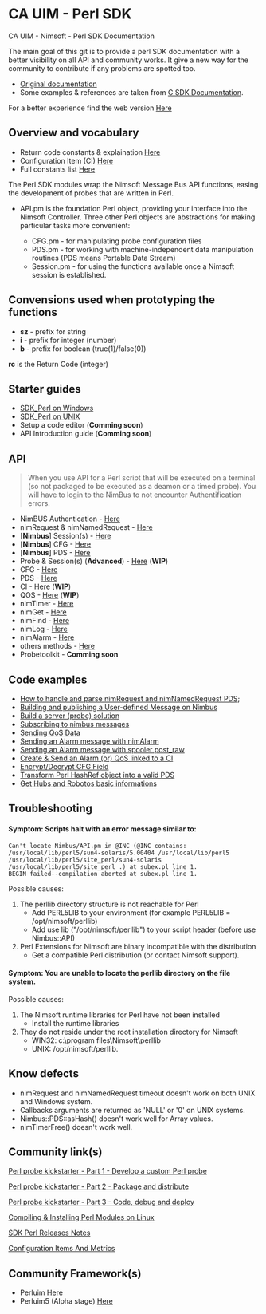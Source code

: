 # CA UIM - Perl SDK
CA UIM - Nimsoft - Perl SDK Documentation

The main goal of this git is to provide a perl SDK documentation with a better visibility on all API and community works. It give a new way for the community to contribute if any problems are spotted too.

- [Original documentation](http://docs.nimsoft.com/prodhelp/en_US/Monitor/SDK/PerlSDK/index.htm?toc.htm?2186383.html)
- Some examples & references are taken from [C SDK Documentation](https://docops.ca.com/ca-unified-infrastructure-management/8-47/en/files/347300187/347300188/1/1469586972064/C+SDK+Reference-1.pdf).

For a better experience find the web version [Here](https://uim-community.github.io/Perl-SDK/)

## Overview and vocabulary

- Return code constants & explaination [Here](return_code.md)
- Configuration Item (CI) [Here](configuration_item.md)
- Full constants list [Here](constants.md)

The Perl SDK modules wrap the Nimsoft Message Bus API functions, easing the development of probes that are written in Perl.

- API.pm is the foundation Perl object, providing your interface into the Nimsoft Controller. Three other Perl objects are abstractions for making particular tasks more convenient:

   - CFG.pm - for manipulating probe configuration files
   - PDS.pm - for working with machine-independent data manipulation routines (PDS means Portable Data Stream)
   - Session.pm - for using the functions available once a Nimsoft session is established.
   
## Convensions used when prototyping the functions
  - **sz** - prefix for string
  - **i**  - prefix for integer (number)
  - **b**  - prefix for boolean (true(1)/false(0))

**rc** is the Return Code (integer)

## Starter guides

- [SDK_Perl on Windows](starterguide/windows.md)
- [SDK_Perl on UNIX](starterguide/unix.md)
- Setup a code editor (**Comming soon**)
- API Introduction guide (**Comming soon**)

## API

> When you use API for a Perl script that will be executed on a terminal (so not packaged to be executed as a deamon or a timed probe). You will have to login to the NimBus to not encounter Authentification errors.

- NimBUS Authentication - [Here](authentication.md)
- nimRequest & nimNamedRequest - [Here](request.md)
- [**Nimbus**] Session(s) - [Here](server.md)
- [**Nimbus**] CFG - [Here](cfg_nimbus.md)
- [**Nimbus**] PDS - [Here](pds.md)
- Probe & Session(s) (**Advanced**) - [Here](probe.md) (**WIP**)
- CFG - [Here](cfg_cway.md)
- PDS - [Here](pds_cway.md)
- CI - [Here](nimCI.md) (**WIP**)
- QOS - [Here](nimQOS.md)  (**WIP**)
- nimTimer - [Here](timer.md)
- nimGet - [Here](nimGet.md)
- nimFind - [Here](search.md)
- nimLog - [Here](nimLog.md)
- nimAlarm - [Here](nimAlarm.md)
- others methods - [Here](util.md)
- Probetoolkit - **Comming soon**

## Code examples

- [How to handle and parse nimRequest and nimNamedRequest PDS](examples/handlepds.md);
- [Building and publishing a User-defined Message on Nimbus](examples/publishing-user-message.md)
- [Build a server (probe) solution](examples/build-server.md)
- [Subscribing to nimbus messages](examples/subscribing_bus.md)
- [Sending QoS Data](examples/qos.md)
- [Sending an Alarm message with nimAlarm](examples/sending-alarm.md)
- [Sending an Alarm message with spooler post_raw](examples/sending-alarm_advanced.md)
- [Create & Send an Alarm (or) QoS linked to a CI](examples/ci.md)
- [Encrypt/Decrypt CFG Field](examples/encrypt-cfg-file.md)
- [Transform Perl HashRef object into a valid PDS](examples/hash-to-pds.md)
- [Get Hubs and Robotos basic informations](examples/callbacks.md)

## Troubleshooting 

#### Symptom: Scripts halt with an error message similar to:
```
Can't locate Nimbus/API.pm in @INC (@INC contains: /usr/local/lib/perl5/sun4-solaris/5.00404 /usr/local/lib/perl5 /usr/local/lib/perl5/site_perl/sun4-solaris /usr/local/lib/perl5/site_perl .) at subex.pl line 1.
BEGIN failed--compilation aborted at subex.pl line 1.
``` 

Possible causes:
1. The perllib directory structure is not reachable for Perl
   - Add PERL5LIB to your environment  (for example PERL5LIB = /opt/nimsoft/perllib)
   - Add use lib ("/opt/nimsoft/perllib") to your script header (before use Nimbus::API)
2. Perl Extensions for Nimsoft are binary incompatible with the distribution
   - Get a compatible Perl distribution (or contact Nimsoft support).

#### Symptom: You are unable to locate the perllib directory on the file system.

Possible causes:
1. The Nimsoft runtime libraries for Perl have not been installed
   - Install the runtime libraries
2. They do not reside under the root installation directory for Nimsoft
   - WIN32: c:\program files\Nimsoft\perllib
   - UNIX:    /opt/nimsoft/perllib.
   
## Know defects

- nimRequest and nimNamedRequest timeout doesn't work on both UNIX and Windows system.
- Callbacks arguments are returned as 'NULL' or '0' on UNIX systems.
- Nimbus::PDS::asHash() doesn't work well for Array values.
- nimTimerFree() doesn't work well.

## Community link(s)

[Perl probe kickstarter - Part 1 - Develop a custom Perl probe](https://communities.ca.com/docs/DOC-231172625)

[Perl probe kickstarter - Part 2 - Package and distribute](https://communities.ca.com/docs/DOC-231172657)

[Perl probe kickstarter - Part 3 - Code, debug and deploy](https://communities.ca.com/docs/DOC-231172784)

[Compiling & Installing Perl Modules on Linux](https://communities.ca.com/docs/DOC-231169163)

[SDK Perl Releases Notes](http://docs.nimsoft.com/prodhelp/en_US/Monitor/SDK/PerlSDK/ReleaseNotes/Perl%20SDK-2013%205.05.pdf)

[Configuration Items And Metrics](https://communities.ca.com/thread/241721931)

## Community Framework(s)

- Perluim [Here](https://github.com/fraxken/perluim)
- Perluim5 (Alpha stage) [Here](https://github.com/UIM-Community/perluim5)
